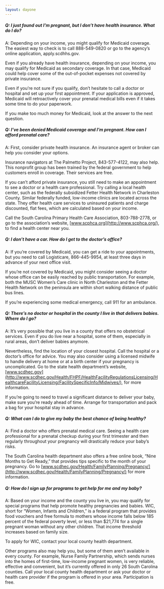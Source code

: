 ```yaml
---
layout: dayone
---
```


##### Q: I just found out I’m pregnant, but I don’t have health insurance. What do I do?

A: Depending on your income, you might qualify for Medicaid coverage. The easiest way to check is to call 888-549-0820 or go to the agency’s online application, apply.scdhhs.gov. 

Even if you already have health insurance, depending on your income, you may qualify for Medicaid as secondary coverage. In that case, Medicaid could help cover some of the out-of-pocket expenses not covered by private insurance. 

Even if you’re not sure if you qualify, don’t hesitate to call a doctor or hospital and set up your first appointment. If your application is approved, Medicaid will retroactively cover your prenatal medical bills even if it takes some time to do your paperwork. 

If you make too much money for Medicaid, look at the answer to the next question.


##### Q: I’ve been denied Medicaid coverage and I’m pregnant. How can I afford prenatal care?

A: First, consider private health insurance. An insurance agent or broker can help you consider your options. 

Insurance navigators at The Palmetto Project, 843-577-4122, may also help. This nonprofit group has been trained by the federal government to help customers enroll in coverage. Their services are free.

If you can’t afford private insurance, you still need to make an appointment to see a doctor or a health care professional. Try calling a local health center, such as the federally subsidized Fetter Health Network in Charleston County. Similar federally funded, low-income clinics are located across the state. They offer health care services to uninsured patients and charge discounted, flat fees, which are calculated based on your income. 

Call the South Carolina Primary Health Care Association, 803-788-2778, or go to the association’s website, [www.scphca.org](http://www.scphca.org/), to find a health center near you. 


##### Q: I don’t have a car. How do I get to the doctor’s office?

A: If you’re covered by Medicaid, you can get a ride to your appointments, but you need to call Logisticare, 866-445-9954, at least three days in advance of your next office visit. 

If you’re not covered by Medicaid, you might consider seeing a doctor whose office can be easily reached by public transportation. For example, both the MUSC Women’s Care clinic in North Charleston and the Fetter Health Network on the peninsula are within short walking distance of public bus lines.

If you’re experiencing some medical emergency, call 911 for an ambulance. 



##### Q: There’s no doctor or hospital in the county I live in that delivers babies. Where do I go?

A: It’s very possible that you live in a county that offers no obstetrical services. Even if you do live near a hospital, some of them, especially in rural areas, don’t deliver babies anymore. 

Nevertheless, find the location of your closest hospital. Call the hospital or a doctor’s office for advice. You may also consider using a licensed midwife to handle delivery at home or at a birth center if your pregnancy is uncomplicated. Go to the state health department’s website, [www.scdhec.gov](http://www.scdhec.gov/Health/FHPF/HealthFacilityRegulationsLicensing/HealthcareFacilityLicensing/FacilitySpecificInfo/Midwives/), for more information. 

If you’re going to need to travel a significant distance to deliver your baby, make sure you’re ready ahead of time. Arrange for transportation and pack a bag for your hospital stay in advance.



##### Q: What can I do to give my baby the best chance of being healthy?

A: Find a doctor who offers prenatal medical care. Seeing a health care professional for a prenatal checkup during your first trimester and then regularly throughout your pregnancy will drastically reduce your baby’s risks. 

The South Carolina health department also offers a free online book, “Nine Months to Get Ready,” that provides tips specific to the month of your pregnancy. Go to [www.scdhec.gov/Health/FamilyPlanning/Pregnancy/](http://www.scdhec.gov/Health/FamilyPlanning/Pregnancy/) for more information.



##### Q: How do I sign up for programs to get help for me and my baby?

A: Based on your income and the county you live in, you may qualify for special programs that help promote healthy pregnancies and babies. WIC, short for “Women, Infants and Children,” is a federal program that provides food vouchers and free formula to mothers whose income falls below 185 percent of the federal poverty level, or less than $21,774 for a single pregnant woman without any other children. That income threshold increases based on family size. 

To apply for WIC, contact your local county health department.

Other programs also may help you, but some of them aren’t available in every county. For example, Nurse Family Partnership, which sends nurses into the homes of first-time, low-income pregnant women, is very reliable, effective and convenient, but it’s currently offered in only 26 South Carolina counties. Call your local county health department or ask your doctor or health care provider if the program is offered in your area. Participation is free.
